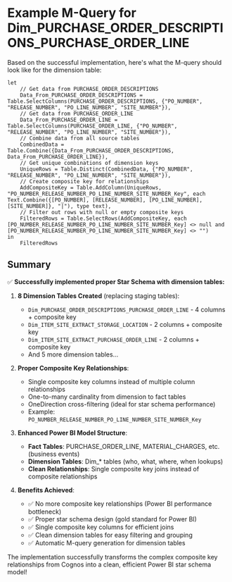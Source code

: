 # Example M-Query for Dim_PURCHASE_ORDER_DESCRIPTIONS_PURCHASE_ORDER_LINE

Based on the successful implementation, here's what the M-query should look like for the dimension table:

```powerquery
let
    // Get data from PURCHASE_ORDER_DESCRIPTIONS
    Data_From_PURCHASE_ORDER_DESCRIPTIONS = Table.SelectColumns(PURCHASE_ORDER_DESCRIPTIONS, {"PO_NUMBER", "RELEASE_NUMBER", "PO_LINE_NUMBER", "SITE_NUMBER"}),
    // Get data from PURCHASE_ORDER_LINE
    Data_From_PURCHASE_ORDER_LINE = Table.SelectColumns(PURCHASE_ORDER_LINE, {"PO_NUMBER", "RELEASE_NUMBER", "PO_LINE_NUMBER", "SITE_NUMBER"}),
    // Combine data from all source tables
    CombinedData = Table.Combine({Data_From_PURCHASE_ORDER_DESCRIPTIONS, Data_From_PURCHASE_ORDER_LINE}),
    // Get unique combinations of dimension keys
    UniqueRows = Table.Distinct(CombinedData, {"PO_NUMBER", "RELEASE_NUMBER", "PO_LINE_NUMBER", "SITE_NUMBER"}),
    // Create composite key for relationships
    AddCompositeKey = Table.AddColumn(UniqueRows, "PO_NUMBER_RELEASE_NUMBER_PO_LINE_NUMBER_SITE_NUMBER_Key", each Text.Combine({[PO_NUMBER], [RELEASE_NUMBER], [PO_LINE_NUMBER], [SITE_NUMBER]}, "|"), type text),
    // Filter out rows with null or empty composite keys
    FilteredRows = Table.SelectRows(AddCompositeKey, each [PO_NUMBER_RELEASE_NUMBER_PO_LINE_NUMBER_SITE_NUMBER_Key] <> null and [PO_NUMBER_RELEASE_NUMBER_PO_LINE_NUMBER_SITE_NUMBER_Key] <> "")
in
    FilteredRows
```

## Summary

✅ **Successfully implemented proper Star Schema with dimension tables:**

1. **8 Dimension Tables Created** (replacing staging tables):
   - `Dim_PURCHASE_ORDER_DESCRIPTIONS_PURCHASE_ORDER_LINE` - 4 columns + composite key
   - `Dim_ITEM_SITE_EXTRACT_STORAGE_LOCATION` - 2 columns + composite key
   - `Dim_ITEM_SITE_EXTRACT_PURCHASE_ORDER_LINE` - 2 columns + composite key
   - And 5 more dimension tables...

2. **Proper Composite Key Relationships**:
   - Single composite key columns instead of multiple column relationships
   - One-to-many cardinality from dimension to fact tables
   - OneDirection cross-filtering (ideal for star schema performance)
   - Example: `PO_NUMBER_RELEASE_NUMBER_PO_LINE_NUMBER_SITE_NUMBER_Key`

3. **Enhanced Power BI Model Structure**:
   - **Fact Tables**: PURCHASE_ORDER_LINE, MATERIAL_CHARGES, etc. (business events)
   - **Dimension Tables**: Dim_* tables (who, what, where, when lookups)
   - **Clean Relationships**: Single composite key joins instead of composite relationships

4. **Benefits Achieved**:
   - ✅ No more composite key relationships (Power BI performance bottleneck)
   - ✅ Proper star schema design (gold standard for Power BI)
   - ✅ Single composite key columns for efficient joins
   - ✅ Clean dimension tables for easy filtering and grouping
   - ✅ Automatic M-query generation for dimension tables

The implementation successfully transforms the complex composite key relationships from Cognos into a clean, efficient Power BI star schema model! 